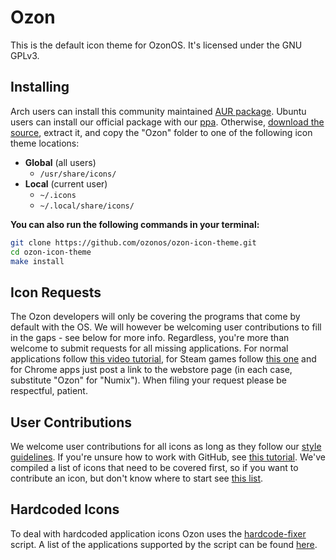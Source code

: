 # Ozon
This is the default icon theme for OzonOS. It's licensed under the GNU GPLv3.

## Installing
Arch users can install this community maintained [AUR package](https://aur.archlinux.org/packages/ozon-icon-theme-git/). Ubuntu users can install our official package with our [ppa](https://launchpad.net/~ozonos/+archive/ubuntu/ppa). Otherwise, [download the source](https://github.com/ozonos/ozon-icon-theme/archive/master.zip), extract it, and copy the "Ozon" folder to one of the following icon theme locations:

* **Global** (all users)
  * `/usr/share/icons/`
* **Local** (current user)
  * `~/.icons`
  * `~/.local/share/icons/`

**You can also run the following commands in your terminal:**
```bash
git clone https://github.com/ozonos/ozon-icon-theme.git
cd ozon-icon-theme
make install
```

## Icon Requests
The Ozon developers will only be covering the programs that come by default with the OS. We will however be welcoming user contributions to fill in the gaps - see below for more info. Regardless, you're more than welcome to submit requests for all missing applications. For normal applications follow [this video tutorial](https://plus.google.com/+NumixprojectOrg/posts/DkRmhFZuWez), for Steam games follow [this one](https://www.youtube.com/watch?v=BuUy4CzCoXc) and for Chrome apps just post a link to the webstore page (in each case, substitute "Ozon" for "Numix"). When filing your request please be respectful, patient.

## User Contributions
We welcome user contributions for all icons as long as they follow our [style guidelines](https://github.com/ozonos/ozon-icon-theme/wiki/Guidelines). If you're unsure how to work with GitHub, see [this tutorial](https://github.com/ozonos/ozon-icon-theme/wiki/Contributing). We've compiled a list of icons that need to be covered first, so if you want to contribute an icon, but don't know where to start see [this list](https://github.com/ozonos/ozon-icon-theme/labels/community).

## Hardcoded Icons
To deal with hardcoded application icons Ozon uses the [hardcode-fixer](https://github.com/Foggalong/hardcode-fixer) script. A list of the applications supported by the script can be found [here](https://github.com/Foggalong/hardcode-fixer/wiki/App-Support).
